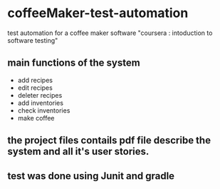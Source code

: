 # coffeeMaker-test-automation
test automation for a coffee maker software "coursera : intoduction to software testing"

## main functions of the system
- add recipes
- edit recipes
- deleter recipes 
- add inventories 
- check inventories 
- make coffee

## the project files contails pdf file describe the system and all it's user stories. 

## test was done using Junit and gradle 
